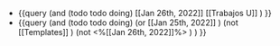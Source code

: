 - {{query (and (todo todo doing) [[Jan 26th, 2022]] [[Trabajos U]] ) }}
- {{query (and (todo todo doing)  (or [[Jan 25th, 2022]]  )   (not [[Templates]] )  (not <%[[Jan 26th, 2022]]%> ) ) }}